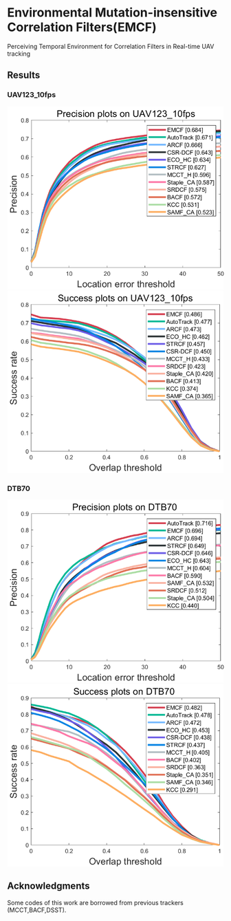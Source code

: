 # Environmental Mutation-insensitive Correlation Filters(EMCF)
Perceiving Temporal Environment for Correlation Filters in Real-time UAV tracking
## Results

### UAV123_10fps
![github](https://github.com/FreeZhang96/EMCF/blob/master/result_OPE/UAV123_10fps_PR.png "github")
![github](https://github.com/FreeZhang96/EMCF/blob/master/result_OPE/UAV123_10fps_SR.png "github")
### DTB70
![github](https://github.com/FreeZhang96/EMCF/blob/master/result_OPE/DTB70_PR.png "github")
![github](https://github.com/FreeZhang96/EMCF/blob/master/result_OPE/DTB70_SR.png "github")

## Acknowledgments
Some codes of this work are borrowed from previous trackers (MCCT,BACF,DSST).
